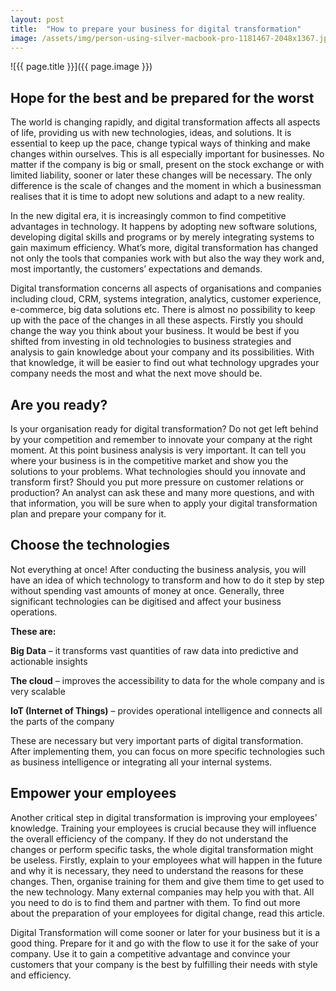 ```yaml
---
layout: post
title:  "How to prepare your business for digital transformation"
image: /assets/img/person-using-silver-macbook-pro-1181467-2048x1367.jpg
---
```


![{{ page.title }}]({{ page.image }})

## Hope for the best and be prepared for the worst
The world is changing rapidly, and digital transformation affects all aspects of life, providing us with new technologies, ideas, and solutions. It is essential to keep up the pace, change typical ways of thinking and make changes within ourselves. This is all especially important for businesses. No matter if the company is big or small, present on the stock exchange or with limited liability, sooner or later these changes will be necessary. The only difference is the scale of changes and the moment in which a businessman realises that it is time to adopt new solutions and adapt to a new reality.

In the new digital era, it is increasingly common to find competitive advantages in technology. It happens by adopting new software solutions, developing digital skills and programs or by merely integrating systems to gain maximum efficiency. What’s more, digital transformation has changed not only the tools that companies work with but also the way they work and, most importantly, the customers’ expectations and demands.

Digital transformation concerns all aspects of organisations and companies including cloud, CRM, systems integration, analytics, customer experience, e-commerce, big data solutions etc. There is almost no possibility to keep up with the pace of the changes in all these aspects. Firstly you should change the way you think about your business. It would be best if you shifted from investing in old technologies to business strategies and analysis to gain knowledge about your company and its possibilities. With that knowledge, it will be easier to find out what technology upgrades your company needs the most and what the next move should be.

## Are you ready?
Is your organisation ready for digital transformation? Do not get left behind by your competition and remember to innovate your company at the right moment. At this point business analysis is very important. It can tell you where your business is in the competitive market and show you the solutions to your problems. What technologies should you innovate and transform first? Should you put more pressure on customer relations or production? An analyst can ask these and many more questions, and with that information, you will be sure when to apply your digital transformation plan and prepare your company for it.

## Choose the technologies
Not everything at once! After conducting the business analysis, you will have an idea of which technology to transform and how to do it step by step without spending vast amounts of money at once. Generally, three significant technologies can be digitised and affect your business operations.

**These are:**

**Big Data** – it transforms vast quantities of raw data into predictive and actionable insights

**The cloud** – improves the accessibility to data for the whole company and is very scalable

**IoT (Internet of Things)** – provides operational intelligence and connects all the parts of the company

These are necessary but very important parts of digital transformation. After implementing them, you can focus on more specific technologies such as business intelligence or integrating all your internal systems.

## Empower your employees
Another critical step in digital transformation is improving your employees’ knowledge. Training your employees is crucial because they will influence the overall efficiency of the company. If they do not understand the changes or perform specific tasks, the whole digital transformation might be useless. Firstly, explain to your employees what will happen in the future and why it is necessary, they need to understand the reasons for these changes. Then, organise training for them and give them time to get used to the new technology. Many external companies may help you with that. All you need to do is to find them and partner with them. To find out more about the preparation of your employees for digital change, read this article.

Digital Transformation will come sooner or later for your business but it is a good thing. Prepare for it and go with the flow to use it for the sake of your company. Use it to gain a competitive advantage and convince your customers that your company is the best by fulfilling their needs with style and efficiency.
